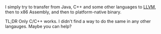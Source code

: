 I simply try to transfer from Java, C++ and some other languages
to [LLVM](https://llvm.org/),
then to x86 Assembly, and then to platform-native binary.

TL;DR Only C/C++ works. I didn't find a way to do the same
in any other langauges. Maybe you can help?
